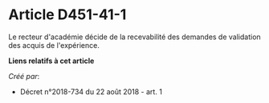 # Article D451-41-1

Le recteur d'académie décide de la recevabilité des demandes de validation des acquis de l'expérience.

**Liens relatifs à cet article**

_Créé par_:

  - Décret n°2018-734 du 22 août 2018 - art. 1
